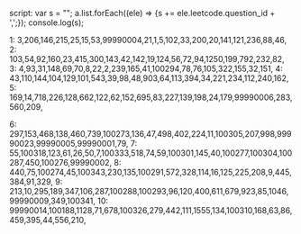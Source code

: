 script: var s = ""; a.list.forEach((ele) => {s += ele.leetcode.question_id + ',';}); console.log(s);

1: 3,206,146,215,25,15,53,99990004,21,1,5,102,33,200,20,141,121,236,88,46,
2: 103,54,92,160,23,415,300,143,42,142,19,124,56,72,94,1250,199,792,232,82,
3: 4,93,31,148,69,70,8,22,2,239,165,41,100294,78,76,105,322,155,32,151,
4: 43,110,144,104,129,101,543,39,98,48,903,64,113,394,34,221,234,112,240,162,
5: 169,14,718,226,128,662,122,62,152,695,83,227,139,198,24,179,99990006,283,560,209,

6: 297,153,468,138,460,739,100273,136,47,498,402,224,11,100305,207,998,99990023,99990005,99990001,79,
7: 55,100318,123,61,26,50,7,100333,518,74,59,100301,145,40,100277,100304,100287,450,100276,99990002,
8: 440,75,100274,45,100343,230,135,100291,572,328,114,16,125,225,208,9,445,384,91,329,
9: 213,10,295,189,347,106,287,100288,100293,96,120,400,611,679,923,85,1046,99990009,349,100341,
10: 99990014,100188,1128,71,678,100326,279,442,111,1555,134,100310,168,63,86,459,395,44,556,210,